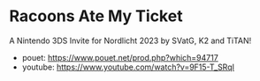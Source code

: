 # Racoons Ate My Ticket

A Nintendo 3DS Invite for Nordlicht 2023 by SVatG, K2 and TiTAN!

* pouet: https://www.pouet.net/prod.php?which=94717
* youtube: https://www.youtube.com/watch?v=9F15-T_SRqI
